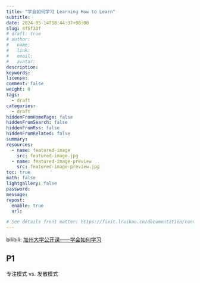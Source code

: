 ```yaml
---
title: "学会如何学习 Learning How to Learn"
subtitle:
date: 2024-05-14T18:44:37+08:00
slug: 4f5f33f
# draft: true
# author:
#   name:
#   link:
#   email:
#   avatar:
description:
keywords:
license:
comment: false
weight: 0
tags:
  - draft
categories:
  - draft
hiddenFromHomePage: false
hiddenFromSearch: false
hiddenFromRss: false
hiddenFromRelated: false
summary:
resources:
  - name: featured-image
    src: featured-image.jpg
  - name: featured-image-preview
    src: featured-image-preview.jpg
toc: true
math: false
lightgallery: false
password:
message:
repost:
  enable: true
  url:

# See details front matter: https://fixit.lruihao.cn/documentation/content-management/introduction/#front-matter
---
```


<!--more-->

bilibili: [加州大学公开课——学会如何学习](https://www.bilibili.com/video/BV1cy4y1p7TC)

## P1

专注模式 vs. 发散模式

